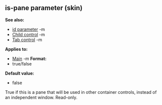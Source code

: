 ## is-pane parameter (skin)
**See also:**
*   [id parameter](/ref/%7Bskin%7D/param/id.md) -m
*   [Child control](/ref/%7Bskin%7D/control/child.md) -m
*   [Tab control](/ref/%7Bskin%7D/control/tab.md) -m
<!-- -->
**Applies to:**
*   [Main](/ref/%7Bskin%7D/control/main.md) -m<!-- -->
**Format:**
*   true/false
<!-- -->
**Default value:**
*   false


True if this is a pane that will be used in other container
controls, instead of an independent window. Read-only.